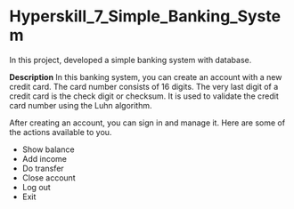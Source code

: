 # Hyperskill_7_Simple_Banking_System
 In this project, developed a simple banking system with database.
 
 **Description**
In this banking system, you can create an account with a new credit card. 
The card number consists of 16 digits. The very last digit of a credit card is the check digit or checksum. It is used to validate the credit card number using the Luhn algorithm.

After creating an account, you can sign in and manage it.  Here are some of the actions available to you.

- Show balance
- Add income
- Do transfer
- Close account
- Log out
- Exit
